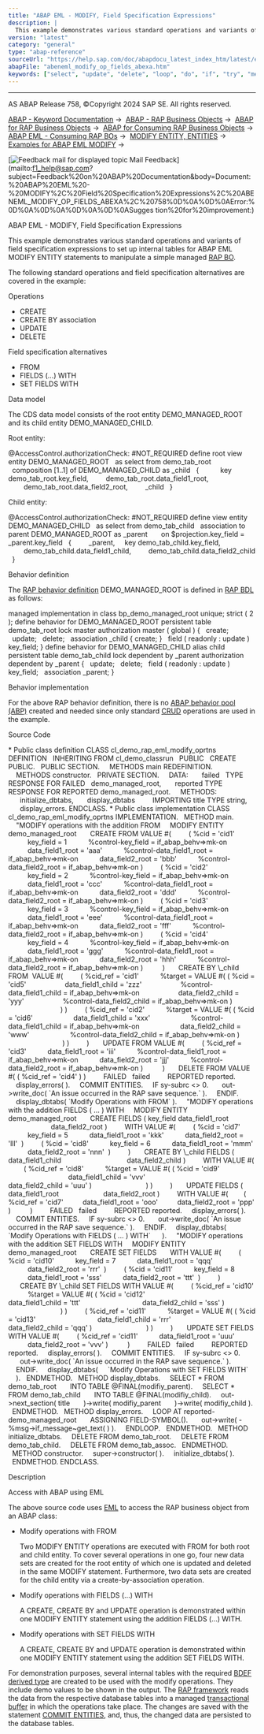 ```yaml
---
title: "ABAP EML - MODIFY, Field Specification Expressions"
description: |
  This example demonstrates various standard operations and variants of field specification expressions to set up internal tables for ABAP EML MODIFY ENTITY statements to manipulate a simple managed RAP BO(https://help.sap.com/doc/abapdocu_latest_index_htm/latest/en-US/abenrap_bo_glosry.htm 'Glossar
version: "latest"
category: "general"
type: "abap-reference"
sourceUrl: "https://help.sap.com/doc/abapdocu_latest_index_htm/latest/en-US/abeneml_modify_op_fields_abexa.htm"
abapFile: "abeneml_modify_op_fields_abexa.htm"
keywords: ["select", "update", "delete", "loop", "do", "if", "try", "method", "class", "data", "internal-table", "abeneml", "modify", "fields", "abexa"]
---
```


* * *

AS ABAP Release 758, ©Copyright 2024 SAP SE. All rights reserved.

[ABAP - Keyword Documentation](https://help.sap.com/doc/abapdocu_latest_index_htm/latest/en-US/abenabap.htm) →  [ABAP - RAP Business Objects](https://help.sap.com/doc/abapdocu_latest_index_htm/latest/en-US/abenabap_rap.htm) →  [ABAP for RAP Business Objects](https://help.sap.com/doc/abapdocu_latest_index_htm/latest/en-US/abenabap_for_rap_bos.htm) →  [ABAP for Consuming RAP Business Objects](https://help.sap.com/doc/abapdocu_latest_index_htm/latest/en-US/abenabap_consume_rap_bos.htm) →  [ABAP EML - Consuming RAP BOs](https://help.sap.com/doc/abapdocu_latest_index_htm/latest/en-US/abeneml.htm) →  [MODIFY ENTITY, ENTITIES](https://help.sap.com/doc/abapdocu_latest_index_htm/latest/en-US/abapmodify_entity_entities.htm) →  [Examples for ABAP EML MODIFY](https://help.sap.com/doc/abapdocu_latest_index_htm/latest/en-US/abapeml_modify_examples_abexas.htm) → 

 [![](Mail.gif?object=Mail.gif "Feedback mail for displayed topic") Mail Feedback](mailto:f1_help@sap.com?subject=Feedback%20on%20ABAP%20Documentation&body=Document:%20ABAP%20EML%20-%20MODIFY%2C%20Field%20Specification%20Expressions%2C%20ABENEML_MODIFY_OP_FIELDS_ABEXA%2C%20758%0D%0A%0D%0AError:%0D%0A%0D%0A%0D%0A%0D%0ASugges
tion%20for%20improvement:)

ABAP EML - MODIFY, Field Specification Expressions

This example demonstrates various standard operations and variants of field specification expressions to set up internal tables for ABAP EML MODIFY ENTITY statements to manipulate a simple managed [RAP BO](https://help.sap.com/doc/abapdocu_latest_index_htm/latest/en-US/abenrap_bo_glosry.htm "Glossary Entry").

The following standard operations and field specification alternatives are covered in the example:

Operations

-   CREATE
-   CREATE BY association
-   UPDATE
-   DELETE

Field specification alternatives

-   FROM
-   FIELDS (...) WITH
-   SET FIELDS WITH

Data model

The CDS data model consists of the root entity DEMO\_MANAGED\_ROOT and its child entity DEMO\_MANAGED\_CHILD.

Root entity:

@AccessControl.authorizationCheck: #NOT\_REQUIRED
define root view entity DEMO\_MANAGED\_ROOT
  as select from demo\_tab\_root
  composition \[1..1\] of DEMO\_MANAGED\_CHILD as \_child
  {      
    key demo\_tab\_root.key\_field,
        demo\_tab\_root.data\_field1\_root,
        demo\_tab\_root.data\_field2\_root,
        \_child
  }

Child entity:

@AccessControl.authorizationCheck: #NOT\_REQUIRED
define view entity DEMO\_MANAGED\_CHILD
  as select from demo\_tab\_child
  association to parent DEMO\_MANAGED\_ROOT as \_parent  
    on $projection.key\_field = \_parent.key\_field
  {
        \_parent,
    key demo\_tab\_child.key\_field,
        demo\_tab\_child.data\_field1\_child,
        demo\_tab\_child.data\_field2\_child
  }

Behavior definition

The [RAP behavior definition](https://help.sap.com/doc/abapdocu_latest_index_htm/latest/en-US/abencds_behavior_definition_glosry.htm "Glossary Entry") DEMO\_MANAGED\_ROOT is defined in [RAP BDL](https://help.sap.com/doc/abapdocu_latest_index_htm/latest/en-US/abencds_bdl_glosry.htm "Glossary Entry") as follows:

managed implementation in class bp\_demo\_managed\_root unique;
strict ( 2 );
define behavior for DEMO\_MANAGED\_ROOT
persistent table demo\_tab\_root
lock master
authorization master ( global )
{
  create;
  update;
  delete;
  association \_child { create; }
  field ( readonly : update ) key\_field;
}
define behavior for DEMO\_MANAGED\_CHILD alias child
persistent table demo\_tab\_child
lock dependent by \_parent
authorization dependent by \_parent
{
  update;
  delete;
  field ( readonly : update ) key\_field;
  association \_parent;
}

Behavior implementation

For the above RAP behavior definition, there is no [ABAP behavior pool (ABP)](https://help.sap.com/doc/abapdocu_latest_index_htm/latest/en-US/abenbehavior_pool_glosry.htm "Glossary Entry") created and needed since only standard [CRUD](https://help.sap.com/doc/abapdocu_latest_index_htm/latest/en-US/abencrud_glosry.htm "Glossary Entry") operations are used in the example.

Source Code   

\* Public class definition
CLASS cl\_demo\_rap\_eml\_modify\_oprtns DEFINITION
  INHERITING FROM cl\_demo\_classrun
  PUBLIC
  CREATE PUBLIC.
  PUBLIC SECTION.
    METHODS main REDEFINITION.
    METHODS constructor.
  PRIVATE SECTION.
    DATA:
      failed   TYPE RESPONSE FOR FAILED   demo\_managed\_root,
      reported TYPE RESPONSE FOR REPORTED demo\_managed\_root.
    METHODS:
      initialize\_dbtabs,
      display\_dbtabs
        IMPORTING title TYPE string,
      display\_errors.
ENDCLASS.
\* Public class implementation
CLASS cl\_demo\_rap\_eml\_modify\_oprtns IMPLEMENTATION.
  METHOD main.
    "MODIFY operations with the addition FROM
    MODIFY ENTITY demo\_managed\_root
      CREATE FROM VALUE #(
        ( %cid = 'cid1'
          key\_field = 1
          %control-key\_field = if\_abap\_behv=>mk-on
          data\_field1\_root = 'aaa'
          %control-data\_field1\_root = if\_abap\_behv=>mk-on
          data\_field2\_root = 'bbb'
          %control-data\_field2\_root = if\_abap\_behv=>mk-on )
        ( %cid = 'cid2'
          key\_field = 2
          %control-key\_field = if\_abap\_behv=>mk-on
          data\_field1\_root = 'ccc'
          %control-data\_field1\_root = if\_abap\_behv=>mk-on
          data\_field2\_root = 'ddd'
          %control-data\_field2\_root = if\_abap\_behv=>mk-on )
        ( %cid = 'cid3'
          key\_field = 3
          %control-key\_field = if\_abap\_behv=>mk-on
          data\_field1\_root = 'eee'
          %control-data\_field1\_root = if\_abap\_behv=>mk-on
          data\_field2\_root = 'fff'
          %control-data\_field2\_root = if\_abap\_behv=>mk-on )
        ( %cid = 'cid4'
          key\_field = 4
          %control-key\_field = if\_abap\_behv=>mk-on
          data\_field1\_root = 'ggg'
          %control-data\_field1\_root = if\_abap\_behv=>mk-on
          data\_field2\_root = 'hhh'
          %control-data\_field2\_root = if\_abap\_behv=>mk-on )
         )
      CREATE BY \\\_child FROM  VALUE #(
        ( %cid\_ref = 'cid1'
          %target = VALUE #( ( %cid = 'cid5'
                   data\_field1\_child = 'zzz'
                   %control-data\_field1\_child = if\_abap\_behv=>mk-on
                   data\_field2\_child = 'yyy'
                   %control-data\_field2\_child = if\_abap\_behv=>mk-on )
                           ) )
        ( %cid\_ref = 'cid2'
          %target = VALUE #( ( %cid = 'cid6'
                    data\_field1\_child = 'xxx'
                    %control-data\_field1\_child = if\_abap\_behv=>mk-on
                    data\_field2\_child = 'www'
                    %control-data\_field2\_child = if\_abap\_behv=>mk-on )
                            ) )
        )
      UPDATE FROM VALUE #(
        ( %cid\_ref = 'cid3'
          data\_field1\_root = 'iii'
          %control-data\_field1\_root = if\_abap\_behv=>mk-on
          data\_field2\_root = 'jjj'
          %control-data\_field2\_root = if\_abap\_behv=>mk-on )
         )
      DELETE FROM VALUE #( ( %cid\_ref = 'cid4' ) )
        FAILED   failed
        REPORTED reported.
    display\_errors( ).
    COMMIT ENTITIES.
    IF sy-subrc <> 0.
      out->write\_doc( \`An issue occurred in the RAP save sequence.\` ).
    ENDIF.
    display\_dbtabs( \`Modify Operations with FROM\` ).
    "MODIFY operations with the addition FIELDS ( ... ) WITH
    MODIFY ENTITY demo\_managed\_root
      CREATE FIELDS ( key\_field data\_field1\_root
                      data\_field2\_root )
        WITH VALUE #(
        ( %cid = 'cid7'
          key\_field = 5
          data\_field1\_root = 'kkk'
          data\_field2\_root = 'lll'  )
        ( %cid = 'cid8'
          key\_field = 6
          data\_field1\_root = 'mmm'
          data\_field2\_root = 'nnn'  )
        )
      CREATE BY \\\_child FIELDS ( data\_field1\_child
                                 data\_field2\_child )
        WITH VALUE #(
        ( %cid\_ref = 'cid8'
          %target = VALUE #( ( %cid = 'cid9'
                               data\_field1\_child = 'vvv'
                               data\_field2\_child = 'uuu' )
                           ) )
        )
      UPDATE FIELDS ( data\_field1\_root
                      data\_field2\_root )
        WITH VALUE #(
       ( %cid\_ref = 'cid7'
         data\_field1\_root = 'ooo'
         data\_field2\_root = 'ppp' )
         )
        FAILED   failed
        REPORTED reported.
    display\_errors( ).
    COMMIT ENTITIES.
    IF sy-subrc <> 0.
      out->write\_doc( \`An issue occurred in the RAP save sequence.\` ).
    ENDIF.
    display\_dbtabs(
     \`Modify Operations with FIELDS ( ... ) WITH\`
     ).
    "MODIFY operations with the addition SET FIELDS WITH
    MODIFY ENTITY demo\_managed\_root
      CREATE SET FIELDS
      WITH VALUE #(
        ( %cid = 'cid10'
          key\_field = 7
          data\_field1\_root = 'qqq'
          data\_field2\_root = 'rrr'  )
        ( %cid = 'cid11'
          key\_field = 8
          data\_field1\_root = 'sss'
          data\_field2\_root = 'ttt'  )
        )
      CREATE BY \\\_child SET FIELDS WITH VALUE #(
        ( %cid\_ref = 'cid10'
          %target = VALUE #( ( %cid = 'cid12'
                               data\_field1\_child = 'ttt'
                               data\_field2\_child = 'sss' )
                           ) )
        ( %cid\_ref = 'cid11'
          %target = VALUE #( ( %cid = 'cid13'
                               data\_field1\_child = 'rrr'
                               data\_field2\_child = 'qqq' )
                           ) )
        )
      UPDATE SET FIELDS WITH VALUE #(
        ( %cid\_ref = 'cid11'
          data\_field1\_root = 'uuu'
          data\_field2\_root = 'vvv' )
         )
        FAILED   failed
        REPORTED reported.
    display\_errors( ).
    COMMIT ENTITIES.
    IF sy-subrc <> 0.
      out->write\_doc( \`An issue occurred in the RAP save sequence.\` ).
    ENDIF.
    display\_dbtabs(
    \`Modify Operations with SET FIELDS WITH\`
    ).
  ENDMETHOD.
  METHOD display\_dbtabs.
    SELECT \* FROM demo\_tab\_root
      INTO TABLE @FINAL(modifiy\_parent).
    SELECT \* FROM demo\_tab\_child
      INTO TABLE @FINAL(modifiy\_child).
    out->next\_section( title
      )->write( modifiy\_parent
      )->write( modifiy\_child ).
  ENDMETHOD.
  METHOD display\_errors.
    LOOP AT reported-demo\_managed\_root
      ASSIGNING FIELD-SYMBOL(<reported>).
      out->write( <reported>-%msg->if\_message~get\_text( ) ).
    ENDLOOP.
  ENDMETHOD.
  METHOD initialize\_dbtabs.
    DELETE FROM demo\_tab\_root.
    DELETE FROM demo\_tab\_child.
    DELETE FROM demo\_tab\_assoc.
  ENDMETHOD.
  METHOD constructor.
    super->constructor( ).
    initialize\_dbtabs( ).
  ENDMETHOD.
ENDCLASS.

Description   

Access with ABAP using EML

The above source code uses [EML](https://help.sap.com/doc/abapdocu_latest_index_htm/latest/en-US/abeneml_glosry.htm "Glossary Entry") to access the RAP business object from an ABAP class:

-   Modify operations with FROM
    
    Two MODIFY ENTITY operations are executed with FROM for both root and child entity. To cover several operations in one go, four new data sets are created for the root entity of which one is updated and deleted in the same MODIFY statement. Furthermore, two data sets are created for the child entity via a create-by-association operation.
    
-   Modify operations with FIELDS (...) WITH
    
    A CREATE, CREATE BY and UPDATE operation is demonstrated within one MODIFY ENTITY statement using the addition FIELDS (...) WITH.
    
-   Modify operations with SET FIELDS WITH
    
    A CREATE, CREATE BY and UPDATE operation is demonstrated within one MODIFY ENTITY statement using the addition SET FIELDS WITH.
    

For demonstration purposes, several internal tables with the required [BDEF derived type](https://help.sap.com/doc/abapdocu_latest_index_htm/latest/en-US/abenrap_derived_type_glosry.htm "Glossary Entry") are created to be used with the modify operations. They include demo values to be shown in the output. The [RAP framework](https://help.sap.com/doc/abapdocu_latest_index_htm/latest/en-US/abenrap_framework_glosry.htm "Glossary Entry") reads the data from the respective database tables into a managed [transactional buffer](https://help.sap.com/doc/abapdocu_latest_index_htm/latest/en-US/abentransactional_buffer_glosry.htm "Glossary Entry") in which the operations take place. The changes are saved with the statement [COMMIT ENTITIES](https://help.sap.com/doc/abapdocu_latest_index_htm/latest/en-US/abapcommit_entities.htm), and, thus, the changed data are persisted to the database tables.
